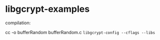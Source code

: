 # libgcrypt-examples

compilation:

cc -o bufferRandom bufferRandom.c `libgcrypt-config --cflags --libs`
